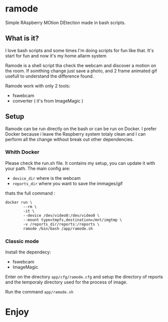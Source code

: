 # ramode
Simple RAspberry MOtion DEtection made in bash scripts.

## What is it?
I love bash scripts and some times I'm doing scripts for fun like that. It's start for fun and now it's my home allarm system

Ramode is a shell script tha check the webcam and discover a motion on the room. If somthing change just save a photo, and 2 frame animated gif usefull to understand the difference found.

Ramode work with only 2 tools:
* fswebcam 
* converter ( it's from ImageMagic )

## Setup
Ramode can be run directly on the bash or can be run on Docker. I prefer Docker because i leave the Raspberry system totaly clean and I can perform all the change without break out other dependencies.

### Whith Docker
Please check the run.sh file. It contains my setup, you can update it with your path. The main config are:
* `device_dir` where is the webcam
* `reports_dir` where you want to save the immages/gif

thats the full command : 
``` 
docker run \
        --rm \
        -it \
        --device /dev/video0:/dev/video0 \
        --mount type=tmpfs,destination=/mnt/imgtmp \
        -v /reports_dir/reports:/reports \
        ramode /bin/bash /app/ramode.sh
```
### Classic mode
Install the dependecy:
* fswebcam
* ImageMagic

Enter on the directory `app/cfg/ramode.cfg` and setup the directory of reports and the temporaly directory used for the process of image.

Run the command `app/ramode.sh` 

# Enjoy 
